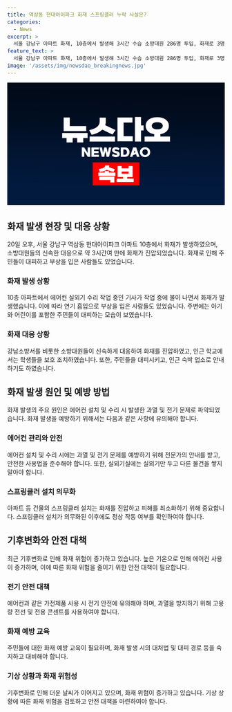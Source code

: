 ```yaml
---
title: 역삼동 현대아이파크 화재 스프링클러 누락 사실은?
categories:
  - News
excerpt: >
  서울 강남구 아파트 화재, 10층에서 발생해 3시간 수습 소방대원 286명 투입, 화재로 3명 부상·재해 없어
feature_text: >
  서울 강남구 아파트 화재, 10층에서 발생해 3시간 수습 소방대원 286명 투입, 화재로 3명 부상·재해 없어
image: '/assets/img/newsdao_breakingnews.jpg'
---
```


<p><img src="/assets/img/newsdao_breakingnews.jpg" alt="implanttips 속보" /></p>

<h2 data-ke-size="size26">화재 발생 현장 및 대응 상황</h2>

<p data-ke-size="size16">20일 오후, 서울 강남구 역삼동 현대아이파크 아파트 10층에서 화재가 발생하였으며, 소방대원들의 신속한 대응으로 약 3시간여 만에 화재가 진압되었습니다. 화재로 인해 주민들이 대피하고 부상을 입은 사람들도 있었습니다.</p>

<h3>화재 발생 상황</h3>

<p data-ke-size="size16">10층 아파트에서 에어컨 실외기 수리 작업 중인 기사가 작업 중에 불이 나면서 화재가 발생했습니다. 이에 따라 연기 흡입으로 부상을 입은 사람들도 있었습니다. 주변에는 아기와 어린이를 포함한 주민들이 대피하는 모습이 보였습니다.</p>

<h3>화재 대응 상황</h3>

<p data-ke-size="size16">강남소방서를 비롯한 소방대원들이 신속하게 대응하여 화재를 진압하였고, 인근 학교에서는 학생들을 보호 조치하였습니다. 또한, 주민들을 대피시키고, 인근 숙박 업소로 안내하기도 하였습니다.</p>

<h2 data-ke-size="size26">화재 발생 원인 및 예방 방법</h2>

<p data-ke-size="size16">화재 발생의 주요 원인은 에어컨 설치 및 수리 시 발생한 과열 및 전기 문제로 파악되었습니다. 화재 발생을 예방하기 위해서는 다음과 같은 사항에 유의해야 합니다.</p>

<h3>에어컨 관리와 안전</h3>

<p data-ke-size="size16">에어컨 설치 및 수리 시에는 과열 및 전기 문제를 예방하기 위해 전문가의 안내를 받고, 안전한 사용법을 준수해야 합니다. 또한, 실외기실에는 실외기만 두고 다른 물건을 쌓지 말아야 합니다.</p>

<h3>스프링클러 설치 의무화</h3>

<p data-ke-size="size16">아파트 등 건물의 스프링클러 설치는 화재를 진압하고 피해를 최소화하기 위해 중요합니다. 스프링클러 설치가 의무화된 이후에도 정상 작동 여부를 확인하여야 합니다.</p>

<h2 data-ke-size="size26">기후변화와 안전 대책</h2>

<p data-ke-size="size16">최근 기후변화로 인해 화재 위험이 증가하고 있습니다. 높은 기온으로 인해 에어컨 사용이 증가하며, 이에 따른 화재 위험을 줄이기 위한 안전 대책이 필요합니다.</p>

<h3>전기 안전 대책</h3>

<p data-ke-size="size16">에어컨과 같은 가전제품 사용 시 전기 안전에 유의해야 하며, 과열을 방지하기 위해 고용량 전선 및 전용 콘센트를 사용하여야 합니다.</p>

<h3>화재 예방 교육</h3>

<p data-ke-size="size16">주민들에 대한 화재 예방 교육이 필요하며, 화재 발생 시의 대처법 및 대피 경로 등을 숙지하고 대비해야 합니다.</p>

<h3>기상 상황과 화재 위험성</h3>

<p data-ke-size="size16">기후변화로 인해 더운 날씨가 이어지고 있으며, 화재 위험이 증가하고 있습니다. 기상 상황에 따른 화재 위험을 검토하고 안전 대책을 마련하여야 합니다.</p>

